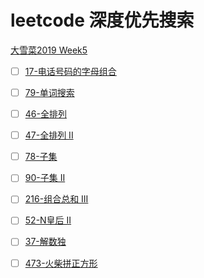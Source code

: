 # leetcode 深度优先搜索



[大雪菜2019 Week5](https://www.bilibili.com/video/av63290175)

- [ ] [17-电话号码的字母组合](https://leetcode-cn.com/problems/letter-combinations-of-a-phone-number/)
- [ ] [79-单词搜索](https://leetcode-cn.com/problems/word-search/)
- [ ] [46-全排列](https://leetcode-cn.com/problems/permutations/)
- [ ] [47-全排列 II](https://leetcode-cn.com/problems/permutations-ii/)
- [ ] [78-子集](https://leetcode-cn.com/problems/subsets/)
- [ ] [90-子集 II](https://leetcode-cn.com/problems/subsets-ii/)
- [ ] [216-组合总和 III](https://leetcode-cn.com/problems/combination-sum-iii/)
- [ ] [52-N皇后 II](https://leetcode-cn.com/problems/n-queens-ii/)
- [ ] [37-解数独](https://leetcode-cn.com/problems/sudoku-solver/)
- [ ] [473-火柴拼正方形](https://leetcode-cn.com/problems/matchsticks-to-square/)

